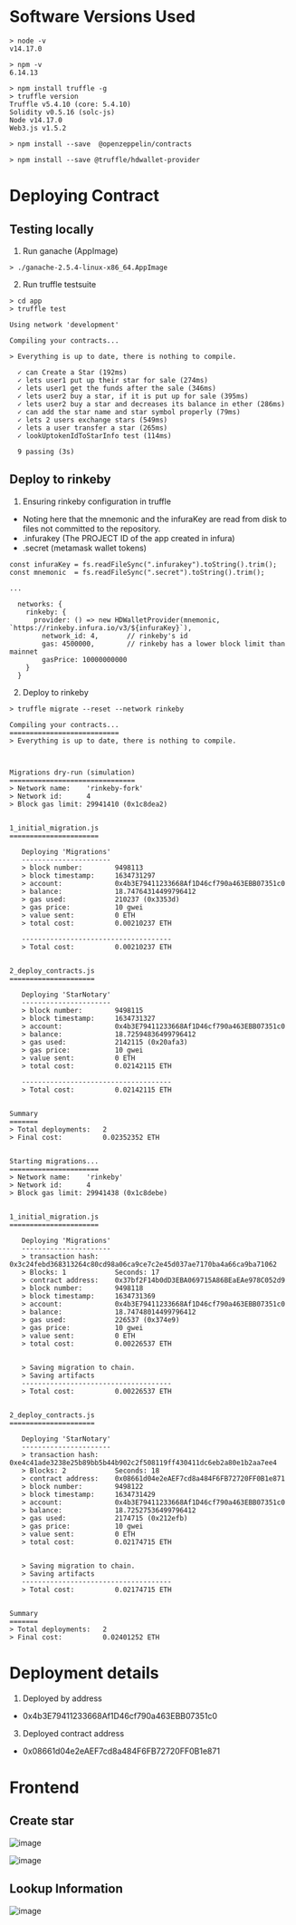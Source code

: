 # Software Versions Used
```
> node -v
v14.17.0
```
```
> npm -v
6.14.13
```
```
> npm install truffle -g
> truffle version
Truffle v5.4.10 (core: 5.4.10)
Solidity v0.5.16 (solc-js)
Node v14.17.0
Web3.js v1.5.2
```
```
> npm install --save  @openzeppelin/contracts
```
```
> npm install --save @truffle/hdwallet-provider
```
# Deploying Contract 

## Testing locally

1. Run ganache (AppImage)
```
> ./ganache-2.5.4-linux-x86_64.AppImage
```
2. Run truffle testsuite
```
> cd app
> truffle test
```
```
Using network 'development'

Compiling your contracts...

> Everything is up to date, there is nothing to compile.

  ✓ can Create a Star (192ms)
  ✓ lets user1 put up their star for sale (274ms)
  ✓ lets user1 get the funds after the sale (346ms)
  ✓ lets user2 buy a star, if it is put up for sale (395ms)
  ✓ lets user2 buy a star and decreases its balance in ether (286ms)
  ✓ can add the star name and star symbol properly (79ms)
  ✓ lets 2 users exchange stars (549ms)
  ✓ lets a user transfer a star (265ms)
  ✓ lookUptokenIdToStarInfo test (114ms)

  9 passing (3s)
```


## Deploy to rinkeby
1. Ensuring rinkeby configuration in truffle
 - Noting here that the mnemonic and the infuraKey are read from disk to files not committed to the repository.
  - .infurakey (The PROJECT ID of the app created in infura)
  - .secret (metamask wallet tokens)

```
const infuraKey = fs.readFileSync(".infurakey").toString().trim();
const mnemonic  = fs.readFileSync(".secret").toString().trim();

...

  networks: {
    rinkeby: {
      provider: () => new HDWalletProvider(mnemonic, `https://rinkeby.infura.io/v3/${infuraKey}`),
        network_id: 4,       // rinkeby's id
        gas: 4500000,        // rinkeby has a lower block limit than mainnet
        gasPrice: 10000000000
    }
  }
```

2. Deploy to rinkeby
```
> truffle migrate --reset --network rinkeby
```
```
Compiling your contracts...
===========================
> Everything is up to date, there is nothing to compile.



Migrations dry-run (simulation)
===============================
> Network name:    'rinkeby-fork'
> Network id:      4
> Block gas limit: 29941410 (0x1c8dea2)


1_initial_migration.js
======================

   Deploying 'Migrations'
   ----------------------
   > block number:        9498113
   > block timestamp:     1634731297
   > account:             0x4b3E79411233668Af1D46cf790a463EBB07351c0
   > balance:             18.74764314499796412
   > gas used:            210237 (0x3353d)
   > gas price:           10 gwei
   > value sent:          0 ETH
   > total cost:          0.00210237 ETH

   -------------------------------------
   > Total cost:          0.00210237 ETH


2_deploy_contracts.js
=====================

   Deploying 'StarNotary'
   ----------------------
   > block number:        9498115
   > block timestamp:     1634731327
   > account:             0x4b3E79411233668Af1D46cf790a463EBB07351c0
   > balance:             18.72594836499796412
   > gas used:            2142115 (0x20afa3)
   > gas price:           10 gwei
   > value sent:          0 ETH
   > total cost:          0.02142115 ETH

   -------------------------------------
   > Total cost:          0.02142115 ETH


Summary
=======
> Total deployments:   2
> Final cost:          0.02352352 ETH


Starting migrations...
======================
> Network name:    'rinkeby'
> Network id:      4
> Block gas limit: 29941438 (0x1c8debe)


1_initial_migration.js
======================

   Deploying 'Migrations'
   ----------------------
   > transaction hash:    0x3c24febd368313264c80cd98a06ca9ce7c2e45d037ae7170ba4a66ca9ba71062
   > Blocks: 1            Seconds: 17
   > contract address:    0x37bf2F14b0dD3EBA069715A86BEaEAe978C052d9
   > block number:        9498118
   > block timestamp:     1634731369
   > account:             0x4b3E79411233668Af1D46cf790a463EBB07351c0
   > balance:             18.74748014499796412
   > gas used:            226537 (0x374e9)
   > gas price:           10 gwei
   > value sent:          0 ETH
   > total cost:          0.00226537 ETH


   > Saving migration to chain.
   > Saving artifacts
   -------------------------------------
   > Total cost:          0.00226537 ETH


2_deploy_contracts.js
=====================

   Deploying 'StarNotary'
   ----------------------
   > transaction hash:    0xe4c41ade3238e25b89bb5b44b902c2f508119ff430411dc6eb2a80e1b2aa7ee4
   > Blocks: 2            Seconds: 18
   > contract address:    0x08661d04e2eAEF7cd8a484F6FB72720FF0B1e871
   > block number:        9498122
   > block timestamp:     1634731429
   > account:             0x4b3E79411233668Af1D46cf790a463EBB07351c0
   > balance:             18.72527536499796412
   > gas used:            2174715 (0x212efb)
   > gas price:           10 gwei
   > value sent:          0 ETH
   > total cost:          0.02174715 ETH


   > Saving migration to chain.
   > Saving artifacts
   -------------------------------------
   > Total cost:          0.02174715 ETH


Summary
=======
> Total deployments:   2
> Final cost:          0.02401252 ETH
```

# Deployment details
1. Deployed by address 
- 0x4b3E79411233668Af1D46cf790a463EBB07351c0
3. Deployed contract address 
- 0x08661d04e2eAEF7cd8a484F6FB72720FF0B1e871

# Frontend
## Create star

![image](https://user-images.githubusercontent.com/3337802/138271676-e6978e06-fe5f-48cf-ab4f-61d53dcdbf01.png)

![image](https://user-images.githubusercontent.com/3337802/138271560-7379b4de-411d-4fb3-b8b5-d5ea5faa33b3.png)

## Lookup Information
![image](https://user-images.githubusercontent.com/3337802/138271735-68c56d80-89ee-4b4e-9f09-93e6b1bef32a.png)


